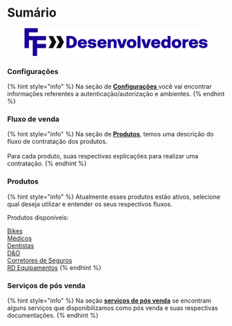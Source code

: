 # Sumário

<figure><img src="img/FF4Desenvolvedores-positive.png" alt=""><figcaption></figcaption></figure>

### **Configurações**

{% hint style="info" %}
Na seção de [**Configurações** ](configuracoes/)você vai encontrar informações referentes a autenticação/autorização e ambientes.
{% endhint %}

### **Fluxo de venda**

{% hint style="info" %}
Na seção de [**Produtos**](produtos/), temos uma descrição do fluxo de contratação dos produtos.\
\
Para cada produto, suas respectivas explicações para realizar uma contratação.
{% endhint %}

### **Produtos**

{% hint style="info" %}
Atualmente esses produtos estão ativos, selecione qual deseja utilizar e entender os seus respectivos fluxos.

Produtos disponíveis:

[Bikes](produtos/bike/)\
[Médicos](produtos/medicos/)\
[Dentistas](produtos/dentistas/)\
[D\&O\
](produtos/dao/)[Corretores de Seguros](produtos/corretores/)\
[RD Equipamentos](produtos/corretores-1/)
{% endhint %}

### **Serviços de pós venda**

{% hint style="info" %}
Na seção [**serviços de pós venda**](./#servicos-de-pos-venda) se encontram alguns serviços que disponibilizamos como pós venda e suas respectivas documentações.
{% endhint %}
